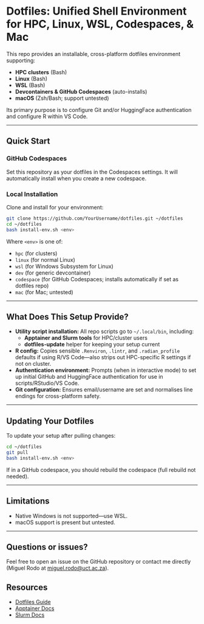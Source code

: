 # Dotfiles: Unified Shell Environment for HPC, Linux, WSL, Codespaces, & Mac

This repo provides an installable, cross-platform dotfiles environment supporting:

* **HPC clusters** (Bash)
* **Linux** (Bash)
* **WSL** (Bash)
* **Devcontainers & GitHub Codespaces** (auto-installs)
* **macOS** (Zsh/Bash; support untested)

Its primary purpose is to configure Git and/or HuggingFace authentication and configure R within VS Code. 

---

## Quick Start

### GitHub Codespaces

Set this repository as your dotfiles in the Codespaces settings. It will automatically install when you create a new codespace.

### Local Installation

Clone and install for your environment:

```bash
git clone https://github.com/YourUsername/dotfiles.git ~/dotfiles
cd ~/dotfiles
bash install-env.sh <env>
```

Where `<env>` is one of:

* `hpc` (for clusters)
* `linux` (for normal Linux)
* `wsl` (for Windows Subsystem for Linux)
* `dev` (for generic devcontainer)
* `codespace` (for GitHub Codespaces; installs automatically if set as dotfiles repo)
* `mac` (for Mac; untested)

---

## What Does This Setup Provide?

* **Utility script installation:**
  All repo scripts go to `~/.local/bin`, including:
  * **Apptainer and Slurm tools** for HPC/cluster users
  * **dotfiles-update** helper for keeping your setup current
* **R config:**
  Copies sensible `.Renviron`, `.lintr`, and `.radian_profile` defaults if using R/VS Code—also strips out HPC-specific R settings if not on cluster.
* **Authentication environment:**
  Prompts (when in interactive mode) to set up initial GitHub and HuggingFace authentication for use in scripts/RStudio/VS Code.
* **Git configuration:**
  Ensures email/username are set and normalises line endings for cross-platform safety.

---

## Updating Your Dotfiles

To update your setup after pulling changes:

```bash
cd ~/dotfiles
git pull
bash install-env.sh <env>
```

If in a GitHub codespace, you should rebuild the codespace (full rebuild not needed).

---

## Limitations

* Native Windows is not supported—use WSL.
* macOS support is present but untested.

---

## Questions or issues?

Feel free to open an issue on the GitHub repository or contact me directly (Miguel Rodo at miguel.rodo@uct.ac.za).

## Resources

* [Dotfiles Guide](https://dotfiles.github.io/)
* [Apptainer Docs](https://apptainer.org/docs/)
* [Slurm Docs](https://slurm.schedmd.com/documentation.html)
